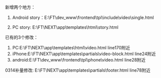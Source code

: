 新增两个地方：

1. Android story：E:\FT\dev_www\frontend\tpl\include\video\single.html

2. PC story:
E:\FT\NEXT\app\templates\html\story.html

已有的3个修改：
1. PC:E:\FT\NEXT\app\templates\html\video.html line170附近
2. iPhone:E:\FT\NEXT\app\templates\partials\video-block.html line24附近
3. android:E:\FT\dev_www\frontend\tpl\phone\video.html line28附近

0314补量修改:
E:\FT\NEXT\app\templates\partials\footer.html line78附近